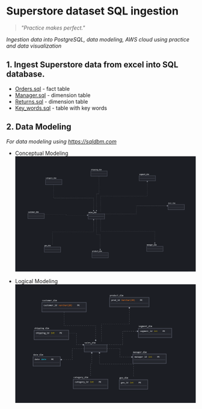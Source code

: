 # Superstore dataset SQL ingestion

>*"Practice makes perfect."*

*Ingestion data into PostgreSQL, data modeling, AWS cloud using practice and data visualization*

## 1. Ingest Superstore data from excel into SQL database.

* [Orders.sql](Concept%20modeling.PNGhttps://github.com/VostanieKotov/DE101-mod2-SQL/blob/main/Orders.sql) - fact table
* [Manager.sql](https://github.com/VostanieKotov/DE101-mod2-SQL/blob/main/Manager.sql) - dimension table
* [Returns.sql](https://github.com/VostanieKotov/DE101-mod2-SQL/blob/main/Returns.sql) - dimension table
* [Key_words.sql](https://github.com/VostanieKotov/DE101-mod2-SQL/blob/main/Key_words.sql) - table with key words


## 2. Data Modeling

*For data modeling using https://sqldbm.com*
- Conceptual Modeling
![Image](https://github.com/VostanieKotov/DE101-mod2-SQL/blob/main/Concept%20modeling.PNG)

- Logical Modeling
![Image](https://github.com/VostanieKotov/DE101-mod2-SQL/blob/main/logical%20modeling.PNG)